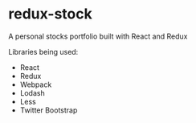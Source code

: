 # redux-stock
A personal stocks portfolio built with React and Redux

Libraries being used:
- React
- Redux
- Webpack
- Lodash
- Less
- Twitter Bootstrap
